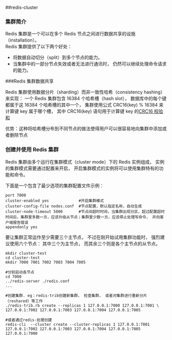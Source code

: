 ##redis-cluster

### 集群简介

Redis 集群是一个可以在多个 Redis 节点之间进行数据共享的设施（installation）。  
Redis 集群提供了以下两个好处：  

- 将数据自动切分（split）到多个节点的能力。  
- 当集群中的一部分节点失效或者无法进行通讯时， 仍然可以继续处理命令请求的能力。


###Redis 集群数据共享

Redis 集群使用数据分片（sharding）而非一致性哈希（consistency hashing）来实现： 一个 Redis 集群包含 16384 个哈希槽（hash slot）， 数据库中的每个键都属于这 16384 个哈希槽的其中一个， 集群使用公式 CRC16(key) % 16384 来计算键 key 属于哪个槽， 其中 CRC16(key) 语句用于计算键 key 的[CRC16 校验和](http://zh.wikipedia.org/wiki/%E5%BE%AA%E7%92%B0%E5%86%97%E9%A4%98%E6%A0%A1%E9%A9%97)  

优势：这种将哈希槽分布到不同节点的做法使得用户可以很容易地向集群中添加或者删除节点


### 创建并使用 Redis 集群

Redis 集群由多个运行在集群模式（cluster mode）下的 Redis 实例组成， 实例的集群模式需要通过配置来开启， 开启集群模式的实例将可以使用集群特有的功能和命令。   


下面是一个包含了最少选项的集群配置文件示例：

	port 7000  
	cluster-enabled yes             #开启集群模式
	cluster-config-file nodes.conf  #节点配置，默认指定名称，自动生成
	cluster-node-timeout 5000       #节点间超时时间，当集群出现分区，超过配置超时时间后，集群里多数一方，应该升级从节点；集群里少数一方，应该停止处理写命令， 并向客户端报告错误
	appendonly yes


要让集群正常运作至少需要三个主节点， 不过在刚开始试用集群功能时， 强烈建议使用六个节点： 其中三个为主节点， 而其余三个则是各个主节点的从节点。
	
	mkdir cluster-test
	cd cluster-test
	mkdir 7000 7001 7002 7003 7004 7005
	
	#分别启动各节点
	cd 7000
	../redis-server ./redis.conf
	...

	#创建集群. eg：redis-trib创建新集群， 检查集群， 或者对集群进行重新分片（reshared）等工作
	./redis-trib.rb create --replicas 1 127.0.0.1:7000 127.0.0.1:7001 \
	127.0.0.1:7002 127.0.0.1:7003 127.0.0.1:7004 127.0.0.1:7005	

	#或者通过redis-处理创建
	redis-cli  --cluster create --cluster-replicas 1 127.0.0.1:7001 127.0.0.1:7002 127.0.0.1:7003 127.0.0.1:7004 127.0.0.1:7005 127.0.0.1:7000